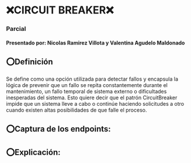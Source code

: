 # ❌CIRCUIT BREAKER❌
### Parcial
#### Presentado por: Nicolas Ramirez Villota y Valentina Agudelo Maldonado

## ⭕️Definición 
Se define como una opción utilizada para detectar fallos y encapsula la lógica de prevenir que un fallo se repita constantemente durante el mantenimiento, un fallo temporal de sistema externo o dificultades inesperadas del sistema.
Esto quiere decir que el patrón CircuitBreaker impide que un sistema lleve a cabo o continúe haciendo solicitudes a otro cuando existen altas posibilidades de que falle el proceso.

## ⭕️Captura de los endpoints: 


## ⭕️Explicación: 
